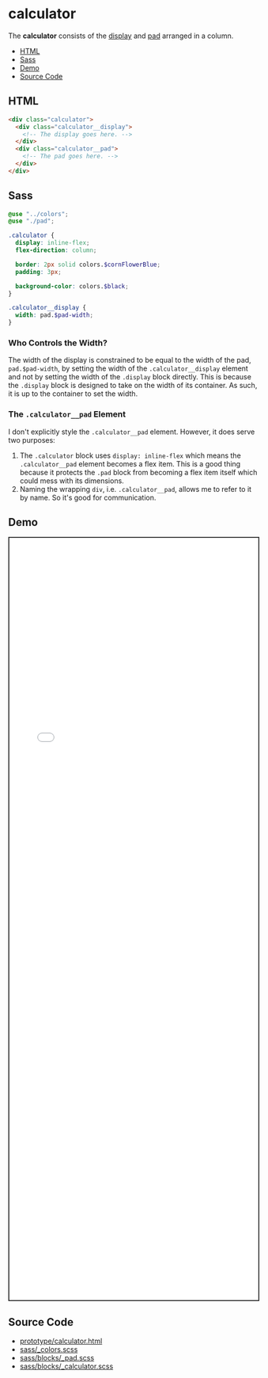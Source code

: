 # calculator

The **calculator** consists of the [display](./display.md) and [pad](./pad.md) arranged in a column.

- [HTML](#html)
- [Sass](#sass)
- [Demo](#demo)
- [Source Code](#source-code)

## HTML

```html
<div class="calculator">
  <div class="calculator__display">
    <!-- The display goes here. -->
  </div>
  <div class="calculator__pad">
    <!-- The pad goes here. -->
  </div>
</div>
```

## Sass

```scss
@use "../colors";
@use "./pad";

.calculator {
  display: inline-flex;
  flex-direction: column;

  border: 2px solid colors.$cornFlowerBlue;
  padding: 3px;

  background-color: colors.$black;
}

.calculator__display {
  width: pad.$pad-width;
}
```

### Who Controls the Width?

The width of the display is constrained to be equal to the width of the pad, `pad.$pad-width`, by setting the width of the `.calculator__display` element and not by setting the width of the `.display` block directly. This is because the `.display` block is designed to take on the width of its container. As such, it is up to the container to set the width.

### The `.calculator__pad` Element

I don't explicitly style the `.calculator__pad` element. However, it does serve two purposes:

1. The `.calculator` block uses `display: inline-flex` which means the `.calculator__pad` element becomes a flex item. This is a good thing because it protects the `.pad` block from becoming a flex item itself which could mess with its dimensions.
2. Naming the wrapping `div`, i.e. `.calculator__pad`, allows me to refer to it by name. So it's good for communication.

## Demo

<iframe src="./demo/calculator.html" style="width: 100%; height: 1540px; border: 2px solid #333;"></iframe>

## Source Code

- [prototype/calculator.html](https://github.com/dwayne/elm-calculator/blob/1.0.0/prototype/calculator.html)
- [sass/_colors.scss](https://github.com/dwayne/elm-calculator/blob/1.0.0/sass/_colors.scss)
- [sass/blocks/_pad.scss](https://github.com/dwayne/elm-calculator/blob/1.0.0/sass/blocks/_pad.scss)
- [sass/blocks/_calculator.scss](https://github.com/dwayne/elm-calculator/blob/1.0.0/sass/blocks/_calculator.scss)
